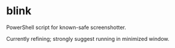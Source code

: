 # blink

PowerShell script for known-safe screenshotter.

Currently refining; strongly suggest running in minimized window.
